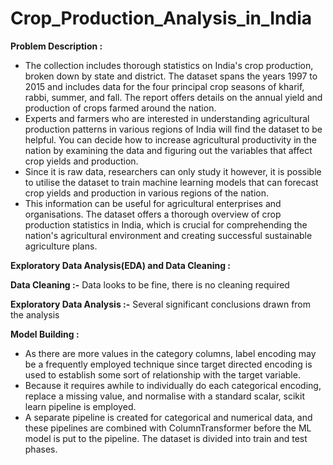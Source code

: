 # Crop_Production_Analysis_in_India
**Problem Description :**

* The collection includes thorough statistics on India's crop production, broken down by state and district. The dataset spans the years 1997 to 2015 and includes data for the four principal crop seasons of kharif, rabbi, summer, and fall. The report offers details on the annual yield and production of crops farmed around the nation.
* Experts and farmers who are interested in understanding agricultural production patterns in various regions of India will find the dataset to be helpful. You can decide how to increase agricultural productivity in the nation by examining the data and figuring out the variables that affect crop yields and production.
* Since it is raw data, researchers can only study it however, it is possible to utilise the dataset to train machine learning models that can forecast crop yields and production in various regions of the nation.
* This information can be useful for agricultural enterprises and organisations. The dataset offers a thorough overview of crop production statistics in India, which is crucial for comprehending the nation's agricultural environment and creating successful sustainable agriculture plans.

**Exploratory Data Analysis(EDA) and Data Cleaning :**

**Data Cleaning :-** Data looks to be fine, there is no cleaning required

**Exploratory Data Analysis :-** Several significant conclusions drawn from the analysis 

**Model Building :**

* As there are more values in the category columns, label encoding may be a frequently employed technique since target directed encoding is used to establish some sort of relationship with the target variable.
* Because it requires awhile to individually do each categorical encoding, replace a missing value, and normalise with a standard scalar, scikit learn pipeline is employed.
* A separate pipeline is created for categorical and numerical data, and these pipelines are combined with ColumnTransformer before the ML model is put to the pipeline. The dataset is divided into train and test phases.

